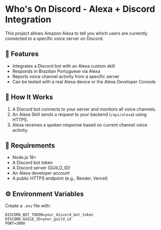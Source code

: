 # Who's On Discord - Alexa + Discord Integration

This project allows Amazon Alexa to tell you which users are currently connected to a specific voice server on Discord.

## 🔧 Features

- Integrates a Discord bot with an Alexa custom skill
- Responds in Brazilian Portuguese via Alexa
- Reports voice channel activity from a specific server
- Can be tested with a real Alexa device or the Alexa Developer Console

## 🚀 How It Works

1. A Discord bot connects to your server and monitors all voice channels.
2. An Alexa Skill sends a request to your backend (`/api/alexa`) using HTTPS.
3. Alexa receives a spoken response based on current channel voice activity.

## 🧪 Requirements

- Node.js 18+
- A Discord bot token
- A Discord server (GUILD_ID)
- An Alexa developer account
- A public HTTPS endpoint (e.g., Render, Vercel)

## ⚙️ Environment Variables

Create a `.env` file with:

```env
DISCORD_BOT_TOKEN=your_discord_bot_token
DISCORD_GUILD_ID=your_guild_id
PORT=3000

